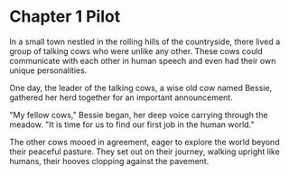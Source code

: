 # Chapter 1 Pilot

In a small town nestled in the rolling hills of the countryside, there lived a group of talking cows who were unlike any other. These cows could communicate with each other in human speech and even had their own unique personalities.

One day, the leader of the talking cows, a wise old cow named Bessie, gathered her herd together for an important announcement.

"My fellow cows," Bessie began, her deep voice carrying through the meadow. "It is time for us to find our first job in the human world."

The other cows mooed in agreement, eager to explore the world beyond their peaceful pasture. They set out on their journey, walking upright like humans, their hooves clopping against the pavement.

